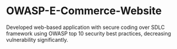# OWASP-E-Commerce-Website
Developed web-based application with secure coding over SDLC framework using OWASP top 10 security best practices, decreasing vulnerability significantly.

